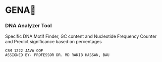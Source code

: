 <h1>GENA🧬</h1>
<h3>DNA Analyzer Tool</h3>
Specific DNA Motif Finder, GC content and Nucleotide Frequency Counter and Predict significance based on percentages

```
CSM 1222 JAVA OOP
ASSIGNED BY- PROFESSOR DR. MD RAKIB HASSAN, BAU
 ```

